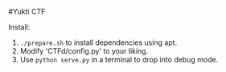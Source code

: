 #Yukti CTF

Install: 
 1. `./prepare.sh` to install dependencies using apt.
 2. Modify 'CTFd/config.py' to your liking.
 3. Use `python serve.py` in a terminal to drop into debug mode.

